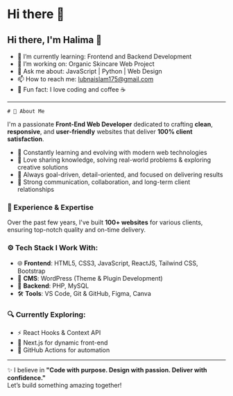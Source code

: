 # Hi there 👋

## Hi there, I'm Halima 👋

- 🌱 I’m currently learning: Frontend and Backend Development
- 🔭 I’m working on: Organic Skincare Web Project
- 💬 Ask me about: JavaScript | Python | Web Design
- 📫 How to reach me: lubnaislam175@gmail.com
- 🧠 Fun fact: I love coding and coffee ☕
 _____________________________________________________________________________________________________
    # 🚀 About Me

I'm a passionate **Front-End Web Developer** dedicated to crafting **clean**, **responsive**, and **user-friendly** websites that deliver **100% client satisfaction**.

- 🌱 Constantly learning and evolving with modern web technologies  
- 🧠 Love sharing knowledge, solving real-world problems & exploring creative solutions  
- 🎯 Always goal-driven, detail-oriented, and focused on delivering results  
- 🤝 Strong communication, collaboration, and long-term client relationships  

### 💼 Experience & Expertise

Over the past few years, I've built **100+ websites** for various clients, ensuring top-notch quality and on-time delivery.

### ⚙️ Tech Stack I Work With:
- 🌐 **Frontend**: HTML5, CSS3, JavaScript, ReactJS, Tailwind CSS, Bootstrap  
- 🧩 **CMS**: WordPress (Theme & Plugin Development)  
- 💾 **Backend**: PHP, MySQL  
- 🛠️ **Tools**: VS Code, Git & GitHub, Figma, Canva  

### 🔍 Currently Exploring:
- ⚡ React Hooks & Context API  
- 🧪 Next.js for dynamic front-end  
- 🔄 GitHub Actions for automation  

---

✨ I believe in **"Code with purpose. Design with passion. Deliver with confidence."**  
Let’s build something amazing together!




